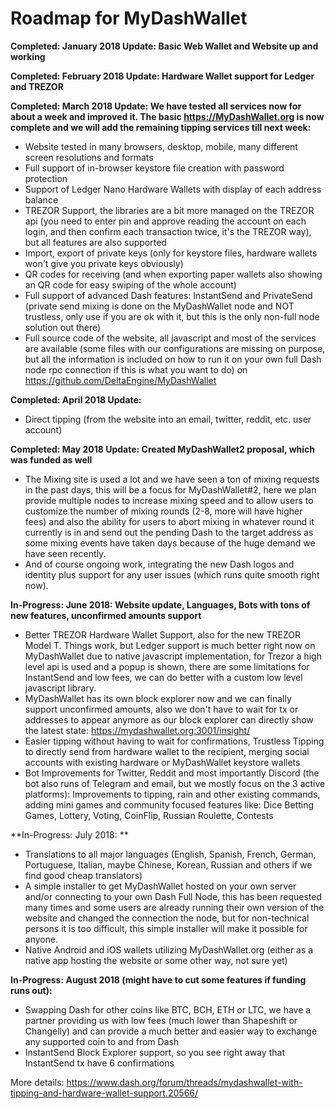 Roadmap for MyDashWallet
========================

**Completed: January 2018 Update: Basic Web Wallet and Website up and working**

**Completed: February 2018 Update: Hardware Wallet support for Ledger and TREZOR**

**Completed: March 2018 Update: We have tested all services now for about a week and improved it. The basic https://MyDashWallet.org is now complete and we will add the remaining tipping services till next week:**
- Website tested in many browsers, desktop, mobile, many different screen resolutions and formats
- Full support of in-browser keystore file creation with password protection
- Support of Ledger Nano Hardware Wallets with display of each address balance
- TREZOR Support, the libraries are a bit more managed on the TREZOR api (you need to enter pin and approve reading the account on each login, and then confirm each transaction twice, it's the TREZOR way), but all features are also supported
- Import, export of private keys (only for keystore files, hardware wallets won't give you private keys obviously)
- QR codes for receiving (and when exporting paper wallets also showing an QR code for easy swiping of the whole account)
- Full support of advanced Dash features: InstantSend and PrivateSend (private send mixing is done on the MyDashWallet node and NOT trustless, only use if you are ok with it, but this is the only non-full node solution out there)
- Full source code of the website, all javascript and most of the services are available (some files with our configurations are missing on purpose, but all the information is included on how to run it on your own full Dash node rpc connection if this is what you want to do) on https://github.com/DeltaEngine/MyDashWallet

**Completed: April 2018 Update:**
- Direct tipping (from the website into an email, twitter, reddit, etc. user account)

**Completed: May 2018 Update: Created MyDashWallet2 proposal, which was funded as well**
- The Mixing site is used a lot and we have seen a ton of mixing requests in the past days, this will be a focus for MyDashWallet#2, here we plan provide multiple nodes to increase mixing speed and to allow users to customize the number of mixing rounds (2-8, more will have higher fees) and also the ability for users to abort mixing in whatever round it currently is in and send out the pending Dash to the target address as some mixing events have taken days because of the huge demand we have seen recently.
- And of course ongoing work, integrating the new Dash logos and identity plus support for any user issues (which runs quite smooth right now).

**In-Progress: June 2018: Website update, Languages, Bots with tons of new features, unconfirmed amounts support**
- Better TREZOR Hardware Wallet Support, also for the new TREZOR Model T. Things work, but Ledger support is much better right now on MyDashWallet due to native javascript implementation, for Trezor a high level api is used and a popup is shown, there are some limitations for InstantSend and low fees, we can do better with a custom low level javascript library.
- MyDashWallet has its own block explorer now and we can finally support unconfirmed amounts, also we don't have to wait for tx or addresses to appear anymore as our block explorer can directly show the latest state: https://mydashwallet.org:3001/insight/
- Easier tipping without having to wait for confirmations, Trustless Tipping to directly send from hardware wallet to the recipient, merging social accounts with existing hardware or MyDashWallet keystore wallets
- Bot Improvements for Twitter, Reddit and most importantly Discord (the bot also runs of Telegram and email, but we mostly focus on the 3 active platforms): Improvements to tipping, rain and other existing commands, adding mini games and community focused features like: Dice Betting Games, Lottery, Voting, CoinFlip, Russian Roulette, Contests

**In-Progress: July 2018: **
- Translations to all major languages (English, Spanish, French, German, Portuguese, Italian, maybe Chinese, Korean, Russian and others if we find good cheap translators)
- A simple installer to get MyDashWallet hosted on your own server and/or connecting to your own Dash Full Node, this has been requested many times and some users are already running their own version of the website and changed the connection the node, but for non-technical persons it is too difficult, this simple installer will make it possible for anyone.
- Native Android and iOS wallets utilizing MyDashWallet.org (either as a native app hosting the website or some other way, not sure yet)

**In-Progress: August 2018 (might have to cut some features if funding runs out):**
- Swapping Dash for other coins like BTC, BCH, ETH or LTC, we have a partner providing us with low fees (much lower than Shapeshift or Changelly) and can provide a much better and easier way to exchange any supported coin to and from Dash
- InstantSend Block Explorer support, so you see right away that InstantSend tx have 6 confirmations

More details: https://www.dash.org/forum/threads/mydashwallet-with-tipping-and-hardware-wallet-support.20566/

